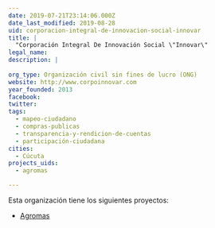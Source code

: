 ```yaml
---
date: 2019-07-21T23:14:06.000Z
date_last_modified: 2019-08-28
uid: corporacion-integral-de-innovacion-social-innovar
title: |
  "Corporación Integral De Innovación Social \"Innovar\"
legal_name: 
description: |
  
org_type: Organización civil sin fines de lucro (ONG)
website: http://www.corpoinnovar.com
year_founded: 2013
facebook: 
twitter: 
tags:
  - mapeo-ciudadano
  - compras-publicas
  - transparencia-y-rendicion-de-cuentas
  - participación-ciudadana
cities: 
  - Cúcuta
projects_uids:
  - agromas

---
```


Esta organización tiene los siguientes proyectos:

- [Agromas](/proyectos/agromas)
